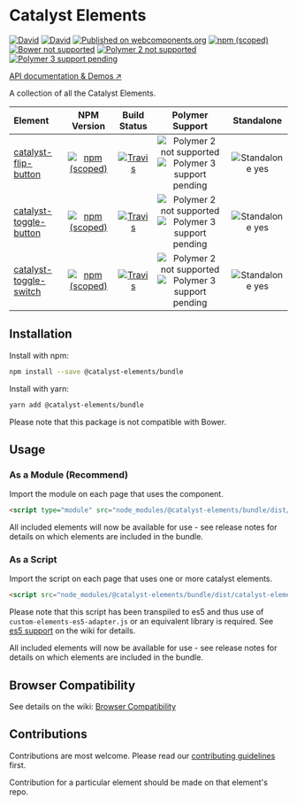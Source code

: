 # Catalyst Elements

[![David](https://img.shields.io/david/catalyst/CatalystElements.svg?style=flat-square)](https://david-dm.org/catalyst/CatalystElements)
[![David](https://img.shields.io/david/dev/catalyst/CatalystElements.svg?style=flat-square)](https://david-dm.org/catalyst/CatalystElements?type=dev)
[![Published on webcomponents.org](https://img.shields.io/badge/webcomponents.org-published-blue.svg?style=flat-square)](https://www.webcomponents.org/collection/catalyst/CatalystElements)
[![npm (scoped)](https://img.shields.io/npm/v/@catalyst-elements/bundle.svg?style=flat-square)](https://www.npmjs.com/package/@catalyst-elements/bundle)
[![Bower not supported](https://img.shields.io/badge/bower-not_supported-red.svg?style=flat-square)]()
[![Polymer 2 not supported](https://img.shields.io/badge/Polymer_2-not_supported-red.svg?style=flat-square)]()
[![Polymer 3 support pending](https://img.shields.io/badge/Polymer_3-support_pending-yellow.svg?style=flat-square)]()

[API documentation & Demos ↗](https://catalyst.github.io/CatalystElements/)

A collection of all the Catalyst Elements.

| Element | NPM Version | Build Status | Polymer Support | Standalone |
|:--------|:-----------:|:------------:|:---------------:|:----------:|
| [catalyst-flip-button](https://github.com/catalyst/catalyst-flip-button) | [![npm (scoped)](https://img.shields.io/npm/v/@catalyst-elements/catalyst-flip-button.svg?style=flat-square)](https://www.npmjs.com/package/@catalyst-elements/catalyst-flip-button) | [![Travis](https://img.shields.io/travis/catalyst/catalyst-flip-button.svg?style=flat-square)](https://travis-ci.org/catalyst/catalyst-flip-button) | ![Polymer 2 not supported](https://img.shields.io/badge/Polymer_2-no-red.svg?style=flat-square) ![Polymer 3 support pending](https://img.shields.io/badge/Polymer_3-pending-yellow.svg?style=flat-square) | ![Standalone yes](https://img.shields.io/badge/standalone-yes-blue.svg?style=flat-square) |
| [catalyst-toggle-button](https://github.com/catalyst/catalyst-toggle-button) | [![npm (scoped)](https://img.shields.io/npm/v/@catalyst-elements/catalyst-toggle-button.svg?style=flat-square)](https://www.npmjs.com/package/@catalyst-elements/catalyst-toggle-button) | [![Travis](https://img.shields.io/travis/catalyst/catalyst-toggle-button.svg?style=flat-square)](https://travis-ci.org/catalyst/catalyst-toggle-button) | ![Polymer 2 not supported](https://img.shields.io/badge/Polymer_2-no-red.svg?style=flat-square) ![Polymer 3 support pending](https://img.shields.io/badge/Polymer_3-pending-yellow.svg?style=flat-square) | ![Standalone yes](https://img.shields.io/badge/standalone-yes-blue.svg?style=flat-square) |
| [catalyst-toggle-switch](https://github.com/catalyst/catalyst-toggle-switch) | [![npm (scoped)](https://img.shields.io/npm/v/@catalyst-elements/catalyst-toggle-switch.svg?style=flat-square)](https://www.npmjs.com/package/@catalyst-elements/catalyst-toggle-switch) | [![Travis](https://img.shields.io/travis/catalyst/catalyst-toggle-switch.svg?style=flat-square)](https://travis-ci.org/catalyst/catalyst-toggle-switch) | ![Polymer 2 not supported](https://img.shields.io/badge/Polymer_2-no-red.svg?style=flat-square) ![Polymer 3 support pending](https://img.shields.io/badge/Polymer_3-pending-yellow.svg?style=flat-square) | ![Standalone yes](https://img.shields.io/badge/standalone-yes-blue.svg?style=flat-square) |

## Installation

Install with npm:

```sh
npm install --save @catalyst-elements/bundle
```

Install with yarn:

```sh
yarn add @catalyst-elements/bundle
```

Please note that this package is not compatible with Bower.

## Usage

### As a Module (Recommend)

Import the module on each page that uses the component.

```html
<script type="module" src="node_modules/@catalyst-elements/bundle/dist/catalyst-elements.js"></script>
```

All included elements will now be available for use - see release notes for details on which elements are included in the bundle.

### As a Script

Import the script on each page that uses one or more catalyst elements.

```html
<script src="node_modules/@catalyst-elements/bundle/dist/catalyst-elements.es5.min.js"></script>
```

Please note that this script has been transpiled to es5 and thus use of `custom-elements-es5-adapter.js` or an equivalent library is required. See [es5 support](https://github.com/catalyst/CatalystElements/wiki/Browser-Compatibility#es5-support) on the wiki for details.

All included elements will now be available for use - see release notes for details on which elements are included in the bundle.

## Browser Compatibility

See details on the wiki: [Browser Compatibility](https://github.com/catalyst/CatalystElements/wiki/Browser-Compatibility)

## Contributions

Contributions are most welcome. Please read our [contributing guidelines](CONTRIBUTING.md) first.

Contribution for a particular element should be made on that element's repo.
